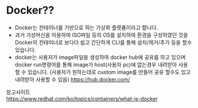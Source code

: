 # Docker??

- Docker는 컨테이너를 기반으로 하는 가상화 플랫폼이라고 합니다.
- 과거 가상머신을 이용하여 ISO파일 등의 OS를 설치하여 환경을 구성하였던 것을 Docker의 컨테이너로 보다더 쉽고 간단하게 CLI를 통해 설치/제거/추가 등을 할수 있습니다.
- docker는 사용자가 image파일을 생성하여 docker hub에 공유를 하고 있으며 docker run명령어를 통해 image가 host(사용자 pc)에 없는경우 내려받아 사용 할 수 있습니다.
(사용자가 원하는데로 custom image를 만들어 공유 할수도 있고 내려받아 사용할 수 있음)
https://hub.docker.com/

 참고사이트  
 https://www.redhat.com/ko/topics/containers/what-is-docker
 
